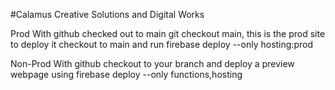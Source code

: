 #Calamus Creative Solutions and Digital Works

Prod
With github checked out to main git checkout main, this is the prod site to deploy it checkout to main and run 
firebase deploy --only hosting:prod

Non-Prod
With github checkout to your branch and deploy a preview webpage using 
firebase deploy --only functions,hosting
